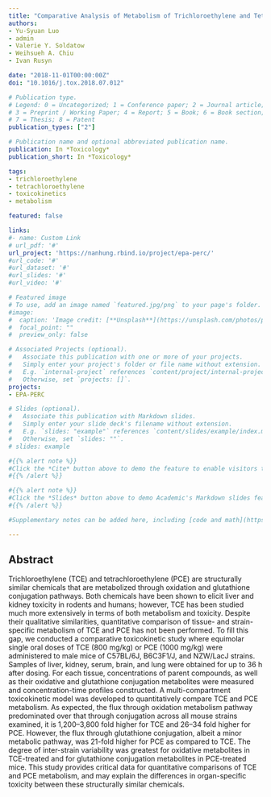 ```yaml
---
title: "Comparative Analysis of Metabolism of Trichloroethylene and Tetrachloroethylene among Mouse Tissues and Strains"
authors:
- Yu-Syuan Luo
- admin
- Valerie Y. Soldatow
- Weihsueh A. Chiu
- Ivan Rusyn

date: "2018-11-01T00:00:00Z"
doi: "10.1016/j.tox.2018.07.012"

# Publication type.
# Legend: 0 = Uncategorized; 1 = Conference paper; 2 = Journal article;
# 3 = Preprint / Working Paper; 4 = Report; 5 = Book; 6 = Book section;
# 7 = Thesis; 8 = Patent
publication_types: ["2"]

# Publication name and optional abbreviated publication name.
publication: In *Toxicology*
publication_short: In *Toxicology*

tags:
- trichloroethylene
- tetrachloroethylene
- toxicokinetics
- metabolism

featured: false

links:
#- name: Custom Link
# url_pdf: '#'
url_project: 'https://nanhung.rbind.io/project/epa-perc/'
#url_code: '#'
#url_dataset: '#'
#url_slides: '#'
#url_video: '#'

# Featured image
# To use, add an image named `featured.jpg/png` to your page's folder. 
#image:
#  caption: 'Image credit: [**Unsplash**](https://unsplash.com/photos/pLCdAaMFLTE)'
#  focal_point: ""
#  preview_only: false

# Associated Projects (optional).
#   Associate this publication with one or more of your projects.
#   Simply enter your project's folder or file name without extension.
#   E.g. `internal-project` references `content/project/internal-project/index.md`.
#   Otherwise, set `projects: []`.
projects:
- EPA-PERC

# Slides (optional).
#   Associate this publication with Markdown slides.
#   Simply enter your slide deck's filename without extension.
#   E.g. `slides: "example"` references `content/slides/example/index.md`.
#   Otherwise, set `slides: ""`.
# slides: example

#{{% alert note %}}
#Click the *Cite* button above to demo the feature to enable visitors to import publication metadata into their reference management software.
#{{% /alert %}}

#{{% alert note %}}
#Click the *Slides* button above to demo Academic's Markdown slides feature.
#{{% /alert %}}

#Supplementary notes can be added here, including [code and math](https://sourcethemes.com/academic/docs/writing-markdown-latex/).

---
```


## Abstract

Trichloroethylene (TCE) and tetrachloroethylene (PCE) are structurally similar chemicals that are metabolized through oxidation and glutathione conjugation pathways. Both chemicals have been shown to elicit liver and kidney toxicity in rodents and humans; however, TCE has been studied much more extensively in terms of both metabolism and toxicity. Despite their qualitative similarities, quantitative comparison of tissue- and strain-specific metabolism of TCE and PCE has not been performed. To fill this gap, we conducted a comparative toxicokinetic study where equimolar single oral doses of TCE (800 mg/kg) or PCE (1000 mg/kg) were administered to male mice of C57BL/6J, B6C3F1/J, and NZW/LacJ strains. Samples of liver, kidney, serum, brain, and lung were obtained for up to 36 h after dosing. For each tissue, concentrations of parent compounds, as well as their oxidative and glutathione conjugation metabolites were measured and concentration-time profiles constructed. A multi-compartment toxicokinetic model was developed to quantitatively compare TCE and PCE metabolism. As expected, the flux through oxidation metabolism pathway predominated over that through conjugation across all mouse strains examined, it is 1,200–3,800 fold higher for TCE and 26–34 fold higher for PCE. However, the flux through glutathione conjugation, albeit a minor metabolic pathway, was 21-fold higher for PCE as compared to TCE. The degree of inter-strain variability was greatest for oxidative metabolites in TCE-treated and for glutathione conjugation metabolites in PCE-treated mice. This study provides critical data for quantitative comparisons of TCE and PCE metabolism, and may explain the differences in organ-specific toxicity between these structurally similar chemicals.
